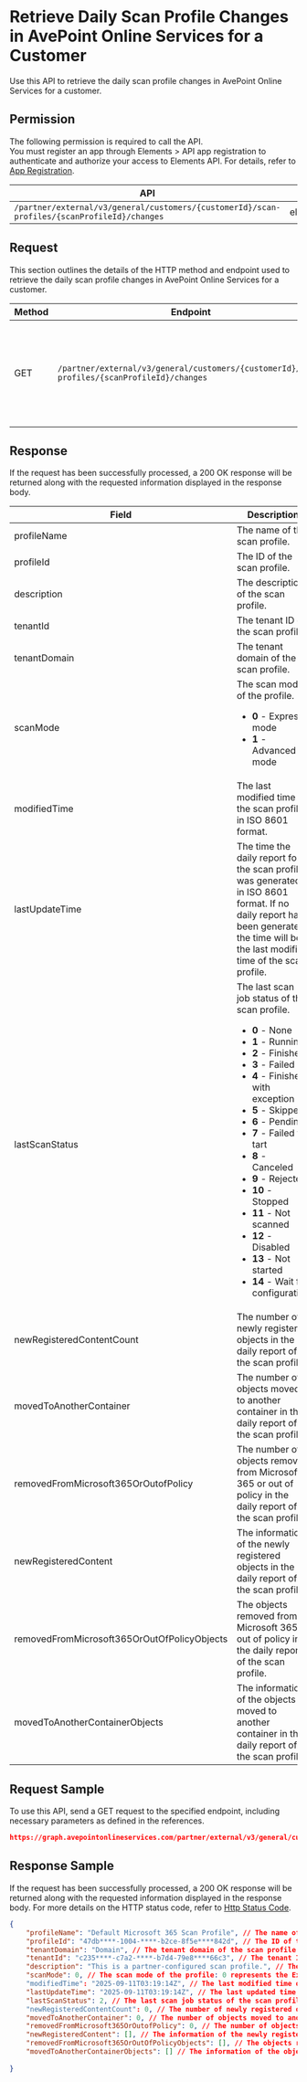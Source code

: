 # Retrieve Daily Scan Profile Changes in AvePoint Online Services for a Customer

Use this API to retrieve the daily scan profile changes in AvePoint Online Services for a customer. 

 ## Permission

The following permission is required to call the API.  
You must register an app through Elements > API app registration to authenticate and authorize your access to Elements API. For details, refer to [App Registration](../../../elements/register-app.md).

| API | Permission  |
|-----------|--------|
| `/partner/external/v3/general/customers/{customerId}/scan-profiles/{scanProfileId}/changes`|elements.scanprofiles.read.all|  

## Request

This section outlines the details of the HTTP method and endpoint used to retrieve the daily scan profile changes in AvePoint Online Services for a customer.

| Method | Endpoint | Description |
|-----------|--------|------------|
| GET | `/partner/external/v3/general/customers/{customerId}/scan-profiles/{scanProfileId}/changes` | Retrieve the daily scan profile changes in AvePoint Online Services for a customer.|

## Response

If the request has been successfully processed, a 200 OK response will be returned along with the requested information displayed in the response body.
 
| Field | Description | Type |
| --- | --- | --- |
| profileName               | The name of the scan profile.                 | string |
| profileId     | The ID of the scan profile.       | string |
| description       | The description of the scan profile.      | string |
| tenantId | The tenant ID of the scan profile. | string |
| tenantDomain | The tenant domain of the scan profile. | string |
| scanMode | The scan mode of the profile. <ul><li>**0** - Express mode</li><li>**1** - Advanced mode</li></ul> | integer |
| modifiedTime | The last modified time of the scan profile in ISO 8601 format. | string |
| lastUpdateTime | The time the daily report for the scan profile was generated in ISO 8601 format. If no daily report has been generated, the time will be the last modified time of the scan profile. | string |
| lastScanStatus | The last scan job status of the scan profile. <ul><li>**0** - None</li><li>**1** - Running</li><li>**2** - Finished</li><li>**3** - Failed</li><li>**4** - Finished with exception</li><li>**5** - Skipped</li><li>**6** - Pending</li><li>**7** - Failed to tart</li><li>**8** - Canceled</li><li>**9** - Rejected</li><li>**10** - Stopped</li><li>**11** - Not scanned</li><li>**12** - Disabled</li><li>**13** - Not started</li><li>**14** - Wait for configuration</li></ul> | integer |
| newRegisteredContentCount | The number of newly registered objects in the daily report of the scan profile. | integer |
| movedToAnotherContainer | The number of objects moved to another container in the daily report of the scan profile. | integer |
| removedFromMicrosoft365OrOutofPolicy | The number of objects removed from Microsoft 365 or out of policy in the daily report of the scan profile. | integer |
| newRegisteredContent | The information of the newly registered objects in the daily report of the scan profile. | list |
| removedFromMicrosoft365OrOutOfPolicyObjects | The objects removed from Microsoft 365 or out of policy in the daily report of the scan profile. | string[] |
| movedToAnotherContainerObjects | The information of the objects moved to another container in the daily report of the scan profile. | list |

## Request Sample
To use this API, send a GET request to the specified endpoint, including necessary parameters as defined in the references.
```json
https://graph.avepointonlineservices.com/partner/external/v3/general/customers/caf9****-2cc6-****-b04b-794c****5ea3/scan-profiles/47db****-1004-****-b2ce-8f5e****842d/changes
```
 
## Response Sample
If the request has been successfully processed, a 200 OK response will be returned along with the requested information displayed in the response body.
For more details on the HTTP status code, refer to [Http Status Code](../../Use-AvePoint-Graph-API.md#http-status-code).
```json
{
    "profileName": "Default Microsoft 365 Scan Profile", // The name of the scan profile
    "profileId": "47db****-1004-****-b2ce-8f5e****842d", // The ID of the scan profile
    "tenantDomain": "Domain", // The tenant domain of the scan profile
    "tenantId": "c235****-c7a2-****-b7d4-79e8****66c3", // The tenant ID of the scan profile 
    "description": "This is a partner-configured scan profile.", // The description of the scan profile
    "scanMode": 0, // The scan mode of the profile: 0 represents the Express mode.
    "modifiedTime": "2025-09-11T03:19:14Z", // The last modified time of the scan profile
    "lastUpdateTime": "2025-09-11T03:19:14Z", // The last updated time of the scan profile 
    "lastScanStatus": 2, // The last scan job status of the scan profile: 2 represents finished
    "newRegisteredContentCount": 0, // The number of newly registered objects in the daily report of the scan profile
    "movedToAnotherContainer": 0, // The number of objects moved to another container in the daily report of the scan profile
    "removedFromMicrosoft365OrOutofPolicy": 0, // The number of objects removed from Microsoft 365 or out of policy in the daily report of the scan profile
    "newRegisteredContent": [], // The information of the newly registered object in the daily report; No data here
    "removedFromMicrosoft365OrOutOfPolicyObjects": [], // The objects removed from Microsoft 365 or out of policy in the daily report; No data here
    "movedToAnotherContainerObjects": [] // The information of the objects moved to another container in the daily report; No data here
    
}
```